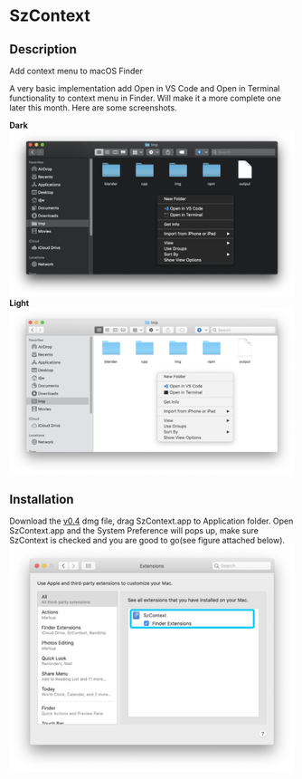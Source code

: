 # SzContext
## Description
Add context menu to macOS Finder 

A very basic implementation add Open in VS Code and Open in Terminal functionality to context menu in Finder. Will make it a more complete one later this month. 
Here are some screenshots. 

**Dark**
![SzContextDropdown](images/SzContextDark.png)
**Light**
![SzContextDropdown](images/SzContextLight.png)

## Installation
Download the [v0.4](https://github.com/RoadToDream/SzContext/releases/download/0.4/SzContext.dmg) dmg file, drag SzContext.app to Application folder. Open SzContext.app and the System Preference will pops up, make sure SzContext is checked and you are good to go(see figure attached below).
![SzContextSystemPreference](images/SzContextStandalonePreference.png)


